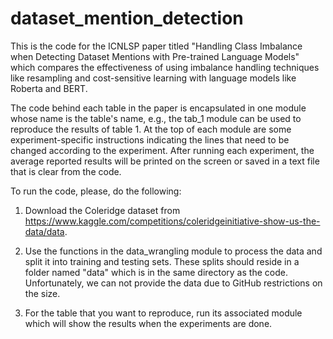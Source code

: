 # dataset_mention_detection
This is the code for the ICNLSP paper titled "Handling Class Imbalance when Detecting Dataset Mentions with Pre-trained Language Models" which compares the effectiveness of using imbalance handling techniques like resampling and cost-sensitive learning with language models like Roberta and BERT.

The code behind each table in the paper is encapsulated in one module whose name is the table's name, e.g., the tab_1 module can be used to reproduce the results of table 1. At the top of each module are some experiment-specific instructions indicating the lines that need to be changed according to the experiment. After running each experiment, the average reported results will be printed on the screen or saved in a text file that is clear from the code. 

To run the code, please, do the following:

1. Download the Coleridge dataset from https://www.kaggle.com/competitions/coleridgeinitiative-show-us-the-data/data.

2. Use the functions in the data_wrangling module to process the data and split it into training and testing sets. These splits should reside in a folder named "data" which is in the same directory as the code. Unfortunately, we can not provide the data due to GitHub restrictions on the size. 

3. For the table that you want to reproduce, run its associated module which will show the results when the experiments are done. 
